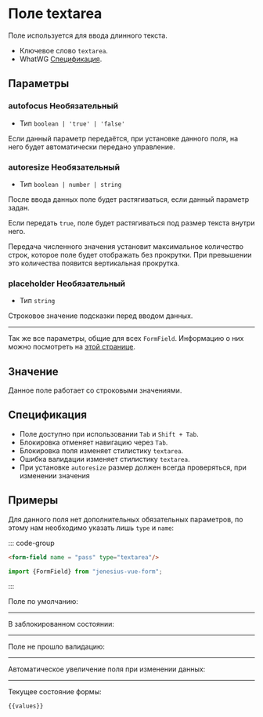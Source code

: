 <script setup>
import {FormField, Form, useFormValues} from '../../../src';

const form = new Form();
const values = useFormValues(form)

</script>

# Поле textarea

Поле используется для ввода длинного текста.

- Ключевое слово `textarea`.
- WhatWG [Спецификация](https://html.spec.whatwg.org/multipage/form-elements.html#the-textarea-element).

## Параметры

### autofocus <Badge type = "info">Необязательный</Badge>

- Тип `boolean | 'true' | 'false'`

Если данный параметр передаётся, при установке данного поля, на него будет автоматически передано управление.

### autoresize <Badge type = "info">Необязательный</Badge>
- Тип `boolean | number | string`

После ввода данных поле будет растягиваться, если данный параметр задан. 

Если передать `true`, поле будет
растягиваться под размер текста внутри него.

Передача численного значения установит максимальное количество
строк, которое поле будет отображать без прокрутки. При превышении это количества 
появится вертикальная прокрутка.

### placeholder <Badge type = "info">Необязательный</Badge>
- Тип `string`

Строковое значение подсказки перед вводом данных.

____ 

Так же все параметры, общие для всех `FormField`. Информацию о них можно посмотреть на [этой странице](./form-field.md#params).

## Значение

Данное поле работает со строковыми значениями.

## Спецификация

- Поле доступно при использовании `Tab` и `Shift + Tab`.
- Блокировка отменяет навигацию через `Tab`.
- Блокировка поля изменяет стилистику `textarea`.
- Ошибка валидации изменяет стилистику `textarea`.
- При установке `autoresize` размер должен всегда проверяться, при изменении
значения

## Примеры


Для данного поля нет дополнительных обязательных параметров, по этому нам необходимо
указать лишь `type` и `name`:

::: code-group

```html
<form-field name = "pass" type="textarea"/>
```

```ts
import {FormField} from "jenesius-vue-form";
```

:::

Поле по умолчанию:
<FormField  type = "textarea" name = "description" label = "Введите описание" />

____

В заблокированном состоянии:
<FormField disabled type = "textarea" name = "description" label = "Заблокированное" />

____

Поле не прошло валидацию:
<FormField :errors = "['The password is too simple']" type = "textarea" name = "description" label = "С ошибкой" />

____

Автоматическое увеличение поля при изменении данных:
<FormField autoresize type = "textarea" name = "description" label = "Делаем больше" />


----
Текущее состояние формы:
```ts-vue
{{values}}
```